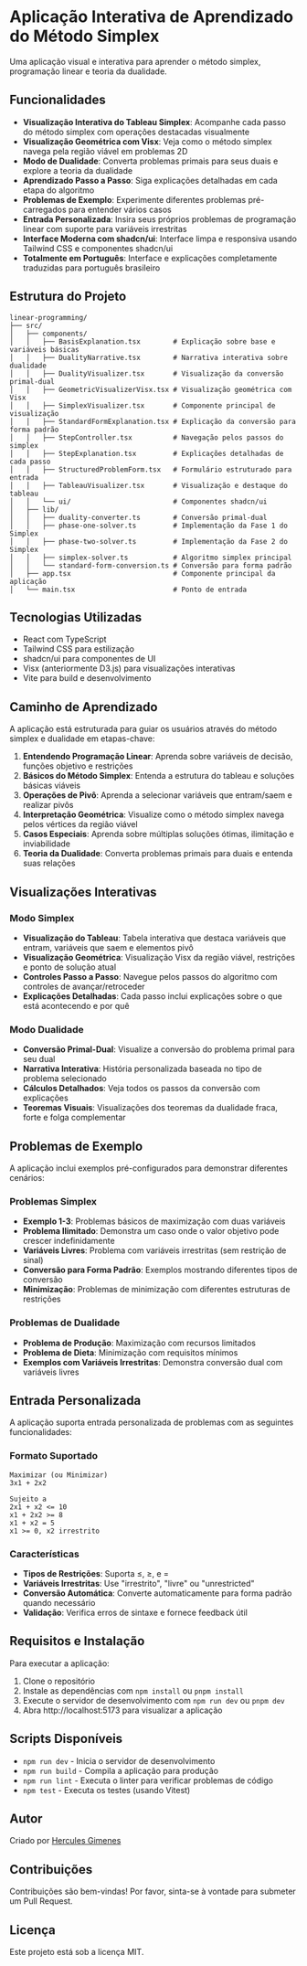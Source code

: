 # Aplicação Interativa de Aprendizado do Método Simplex

Uma aplicação visual e interativa para aprender o método simplex, programação linear e teoria da dualidade.

## Funcionalidades

- **Visualização Interativa do Tableau Simplex**: Acompanhe cada passo do método simplex com operações destacadas visualmente
- **Visualização Geométrica com Visx**: Veja como o método simplex navega pela região viável em problemas 2D
- **Modo de Dualidade**: Converta problemas primais para seus duais e explore a teoria da dualidade
- **Aprendizado Passo a Passo**: Siga explicações detalhadas em cada etapa do algoritmo
- **Problemas de Exemplo**: Experimente diferentes problemas pré-carregados para entender vários casos
- **Entrada Personalizada**: Insira seus próprios problemas de programação linear com suporte para variáveis irrestritas
- **Interface Moderna com shadcn/ui**: Interface limpa e responsiva usando Tailwind CSS e componentes shadcn/ui
- **Totalmente em Português**: Interface e explicações completamente traduzidas para português brasileiro

## Estrutura do Projeto

```
linear-programming/
├── src/
│   ├── components/
│   │   ├── BasisExplanation.tsx        # Explicação sobre base e variáveis básicas
│   │   ├── DualityNarrative.tsx        # Narrativa interativa sobre dualidade
│   │   ├── DualityVisualizer.tsx       # Visualização da conversão primal-dual
│   │   ├── GeometricVisualizerVisx.tsx # Visualização geométrica com Visx
│   │   ├── SimplexVisualizer.tsx       # Componente principal de visualização
│   │   ├── StandardFormExplanation.tsx # Explicação da conversão para forma padrão
│   │   ├── StepController.tsx          # Navegação pelos passos do simplex
│   │   ├── StepExplanation.tsx         # Explicações detalhadas de cada passo
│   │   ├── StructuredProblemForm.tsx   # Formulário estruturado para entrada
│   │   ├── TableauVisualizer.tsx       # Visualização e destaque do tableau
│   │   └── ui/                         # Componentes shadcn/ui
│   ├── lib/
│   │   ├── duality-converter.ts        # Conversão primal-dual
│   │   ├── phase-one-solver.ts         # Implementação da Fase 1 do Simplex
│   │   ├── phase-two-solver.ts         # Implementação da Fase 2 do Simplex
│   │   ├── simplex-solver.ts           # Algoritmo simplex principal
│   │   └── standard-form-conversion.ts # Conversão para forma padrão
│   ├── app.tsx                         # Componente principal da aplicação
│   └── main.tsx                        # Ponto de entrada
```

## Tecnologias Utilizadas

- React com TypeScript
- Tailwind CSS para estilização
- shadcn/ui para componentes de UI
- Visx (anteriormente D3.js) para visualizações interativas
- Vite para build e desenvolvimento

## Caminho de Aprendizado

A aplicação está estruturada para guiar os usuários através do método simplex e dualidade em etapas-chave:

1. **Entendendo Programação Linear**: Aprenda sobre variáveis de decisão, funções objetivo e restrições
2. **Básicos do Método Simplex**: Entenda a estrutura do tableau e soluções básicas viáveis
3. **Operações de Pivô**: Aprenda a selecionar variáveis que entram/saem e realizar pivôs
4. **Interpretação Geométrica**: Visualize como o método simplex navega pelos vértices da região viável
5. **Casos Especiais**: Aprenda sobre múltiplas soluções ótimas, ilimitação e inviabilidade
6. **Teoria da Dualidade**: Converta problemas primais para duais e entenda suas relações

## Visualizações Interativas

### Modo Simplex
- **Visualização do Tableau**: Tabela interativa que destaca variáveis que entram, variáveis que saem e elementos pivô
- **Visualização Geométrica**: Visualização Visx da região viável, restrições e ponto de solução atual
- **Controles Passo a Passo**: Navegue pelos passos do algoritmo com controles de avançar/retroceder
- **Explicações Detalhadas**: Cada passo inclui explicações sobre o que está acontecendo e por quê

### Modo Dualidade
- **Conversão Primal-Dual**: Visualize a conversão do problema primal para seu dual
- **Narrativa Interativa**: História personalizada baseada no tipo de problema selecionado
- **Cálculos Detalhados**: Veja todos os passos da conversão com explicações
- **Teoremas Visuais**: Visualizações dos teoremas da dualidade fraca, forte e folga complementar

## Problemas de Exemplo

A aplicação inclui exemplos pré-configurados para demonstrar diferentes cenários:

### Problemas Simplex
- **Exemplo 1-3**: Problemas básicos de maximização com duas variáveis
- **Problema Ilimitado**: Demonstra um caso onde o valor objetivo pode crescer indefinidamente
- **Variáveis Livres**: Problema com variáveis irrestritas (sem restrição de sinal)
- **Conversão para Forma Padrão**: Exemplos mostrando diferentes tipos de conversão
- **Minimização**: Problemas de minimização com diferentes estruturas de restrições

### Problemas de Dualidade
- **Problema de Produção**: Maximização com recursos limitados
- **Problema de Dieta**: Minimização com requisitos mínimos
- **Exemplos com Variáveis Irrestritas**: Demonstra conversão dual com variáveis livres

## Entrada Personalizada

A aplicação suporta entrada personalizada de problemas com as seguintes funcionalidades:

### Formato Suportado
```
Maximizar (ou Minimizar)
3x1 + 2x2

Sujeito a
2x1 + x2 <= 10
x1 + 2x2 >= 8
x1 + x2 = 5
x1 >= 0, x2 irrestrito
```

### Características
- **Tipos de Restrições**: Suporta ≤, ≥, e = 
- **Variáveis Irrestritas**: Use "irrestrito", "livre" ou "unrestricted"
- **Conversão Automática**: Converte automaticamente para forma padrão quando necessário
- **Validação**: Verifica erros de sintaxe e fornece feedback útil

## Requisitos e Instalação

Para executar a aplicação:

1. Clone o repositório
2. Instale as dependências com `npm install` ou `pnpm install`
3. Execute o servidor de desenvolvimento com `npm run dev` ou `pnpm dev`
4. Abra http://localhost:5173 para visualizar a aplicação

## Scripts Disponíveis

- `npm run dev` - Inicia o servidor de desenvolvimento
- `npm run build` - Compila a aplicação para produção
- `npm run lint` - Executa o linter para verificar problemas de código
- `npm test` - Executa os testes (usando Vitest)

## Autor

Criado por [Hercules Gimenes](https://www.linkedin.com/in/herculesgg/)

## Contribuições

Contribuições são bem-vindas! Por favor, sinta-se à vontade para submeter um Pull Request.

## Licença

Este projeto está sob a licença MIT.